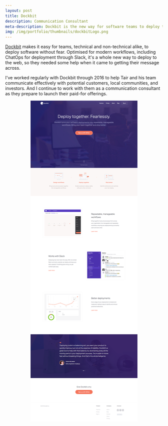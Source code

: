 ```yaml
---
layout: post
title: Dockbit
description: Communication Consultant
meta-description: Dockbit is the new way for software teams to deploy together. I work with them to ensure their communications are on point.
img: /img/portfolio/thumbnails/dockbitLogo.png
---
```


 [Dockbit](https://dockbit.com) makes it easy for teams, technical and non-technical alike, to deploy software without fear. Optimised for modern workflows, including ChatOps for deployment through Slack, it's a whole new way to deploy to the web, so they needed some help when it came to getting their message across.

I've worked regularly with Dockbit through 2016 to help Tair and his team communicate effectively with potential customers, local communities, and investors. And I continue to work with them as a communication consultant as they prepare to launch their paid-for offerings.

<center><img src="/img/portfolio/dockbitWebsite.png"></center>